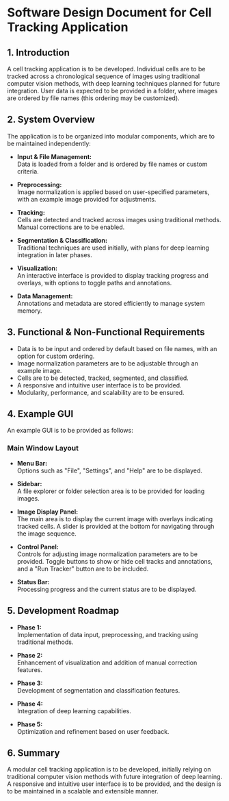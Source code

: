 # Software Design Document for Cell Tracking Application

## 1. Introduction
A cell tracking application is to be developed. Individual cells are to be tracked across a chronological sequence of images using traditional computer vision methods, with deep learning techniques planned for future integration. User data is expected to be provided in a folder, where images are ordered by file names (this ordering may be customized).

## 2. System Overview
The application is to be organized into modular components, which are to be maintained independently:

- **Input & File Management:**  
  Data is loaded from a folder and is ordered by file names or custom criteria.

- **Preprocessing:**  
  Image normalization is applied based on user-specified parameters, with an example image provided for adjustments.

- **Tracking:**  
  Cells are detected and tracked across images using traditional methods. Manual corrections are to be enabled.

- **Segmentation & Classification:**  
  Traditional techniques are used initially, with plans for deep learning integration in later phases.

- **Visualization:**  
  An interactive interface is provided to display tracking progress and overlays, with options to toggle paths and annotations.

- **Data Management:**  
  Annotations and metadata are stored efficiently to manage system memory.

## 3. Functional & Non-Functional Requirements
- Data is to be input and ordered by default based on file names, with an option for custom ordering.
- Image normalization parameters are to be adjustable through an example image.
- Cells are to be detected, tracked, segmented, and classified.
- A responsive and intuitive user interface is to be provided.
- Modularity, performance, and scalability are to be ensured.

## 4. Example GUI
An example GUI is to be provided as follows:

### Main Window Layout
- **Menu Bar:**  
  Options such as "File", "Settings", and "Help" are to be displayed.

- **Sidebar:**  
  A file explorer or folder selection area is to be provided for loading images.

- **Image Display Panel:**  
  The main area is to display the current image with overlays indicating tracked cells. A slider is provided at the bottom for navigating through the image sequence.

- **Control Panel:**  
  Controls for adjusting image normalization parameters are to be provided. Toggle buttons to show or hide cell tracks and annotations, and a "Run Tracker" button are to be included.

- **Status Bar:**  
  Processing progress and the current status are to be displayed.


## 5. Development Roadmap
- **Phase 1:**  
  Implementation of data input, preprocessing, and tracking using traditional methods.

- **Phase 2:**  
  Enhancement of visualization and addition of manual correction features.

- **Phase 3:**  
  Development of segmentation and classification features.

- **Phase 4:**  
  Integration of deep learning capabilities.

- **Phase 5:**  
  Optimization and refinement based on user feedback.

## 6. Summary
A modular cell tracking application is to be developed, initially relying on traditional computer vision methods with future integration of deep learning. A responsive and intuitive user interface is to be provided, and the design is to be maintained in a scalable and extensible manner.

